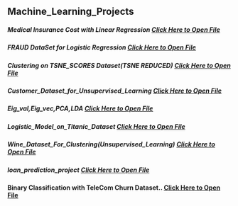 ## Machine_Learning_Projects
##### Medical Insurance Cost with Linear Regression [Click Here to Open File](https://github.com/YashJain251198/Machine_Learning_Projects/blob/93a59e16fe5bb22c8d286179351a0711c87671f4/Medical%20Insurance%20Cost%20with%20Linear%20Regression.ipynb)
##### FRAUD DataSet for Logistic Regression [Click Here to Open File](https://github.com/YashJain251198/Machine_Learning_Projects/blob/c40a11ba57eca1687cd357bdf2c9a5fcf6a86c85/Fraud%20DataSet%20for%20Logistic%20Regression.ipynb)
##### Clustering on TSNE_SCORES Dataset(TSNE REDUCED) [Click Here to Open File](https://github.com/YashJain251198/Machine_Learning_Projects/blob/0be242dd8e1f859b5de7b3a21b6f5760eb97a9c3/Clustering%20on%20TSNE_SCORES%20Dataset.ipynb)
##### Customer_Dataset_for_Unsupervised_Learning [Click Here to Open File](https://github.com/YashJain251198/Machine_Learning_Projects/blob/0be242dd8e1f859b5de7b3a21b6f5760eb97a9c3/Customer_Dataset_for_Unsupervised_Learning.ipynb)
##### Eig_val,Eig_vec,PCA,LDA [Click Here to Open File](https://github.com/YashJain251198/Machine_Learning_Projects/blob/0be242dd8e1f859b5de7b3a21b6f5760eb97a9c3/Eig_val%2CEig_vec%2CPCA%2CLDA.ipynb)
##### Logistic_Model_on_Titanic_Dataset [Click Here to Open File](https://github.com/YashJain251198/Machine_Learning_Projects/blob/0be242dd8e1f859b5de7b3a21b6f5760eb97a9c3/Logistic_Model_on_Titanic_Dataset.ipynb)
##### Wine_Dataset_For_Clustering(Unsupervised_Learning) [Click Here to Open File](https://github.com/YashJain251198/Machine_Learning_Projects/blob/0be242dd8e1f859b5de7b3a21b6f5760eb97a9c3/Wine_Dataset_For_Clustering(Unsupervised_Learning).ipynb)
##### loan_prediction_project [Click Here to Open File](https://github.com/YashJain251198/Machine_Learning_Projects/blob/0be242dd8e1f859b5de7b3a21b6f5760eb97a9c3/loan_prediction_project.ipynb)
#### Binary Classification with TeleCom Churn Dataset.. [Click Here to Open File](https://github.com/YashJain251198/Machine_Learning_Projects/blob/64df2c3b5008e22eadd9a87780aac42baecb3286/Binary%20Classification%20with%20TeleCom%20Churn%20Dataset..ipynb)

